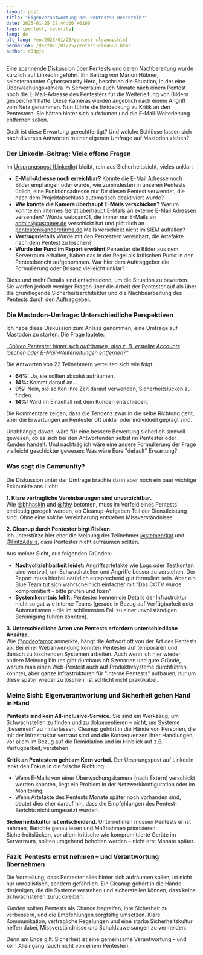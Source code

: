```yaml
---
layout: post
title: "Eigenverantwortung bei Pentests: Besenrein?"
date: 2025-01-25 22:44:00 +0100
tags: [pentest, security]
lang: de
alt_lang: /en/2025/01/25/pentest-cleanup.html
permalink: /de/2025/01/25/pentest-cleanup.html
author: d33pjs
---
```


Eine spannende Diskussion über Pentests und deren Nachbereitung wurde kürzlich auf LinkedIn geführt.
Ein Beitrag von Marlon Hübner, selbsternannter Cybersecurity Hero, beschrieb die Situation,
in der eine Überwachungskamera im Serverraum auch Monate nach einem Pentest noch die
E-Mail-Adresse des Pentesters für die Weiterleitung von Bildern gespeichert hatte.
Diese Kameras wurden angeblich nach einem Angriff vom Netz genommen. Nun führte die Entdeckung zu Kritik an den Pentestern:
Sie hätten hinter sich aufräumen und die E-Mail-Weiterleitung entfernen sollen.

Doch ist diese Erwartung gerechtfertigt?
Und welche Schlüsse lassen sich nach diversen Antworten meiner eigenen Umfrage auf Mastodon ziehen?

### Der LinkedIn-Beitrag: Viele offene Fragen

Im [Ursprungspost (LinkedIn)](https://www.linkedin.com/posts/marlon-hübner_vom-pentester-in-der-überwachungskamera-spuren-activity-7287461391454666754-vPlM/?utm_source=share&utm_medium=member_desktop) bleibt, rein aus Sicherheitssicht, vieles unklar:

- **E-Mail-Adresse noch erreichbar?** Konnte die E-Mail Adresse noch Bilder empfangen oder wurde, wie zumindesten in unseren Pentests üblich, eine Funktionsadresse nur für diesen Pentest verwendet, die nach dem Projektabschluss automatisch deaktiviert wurde?
- **Wie konnte die Kamera überhaupt E-Mails verschicken?** Warum konnte ein internes Gerät überhaupt E-Mails an externe E-Mail Adressen versenden? Würde webcam01, die immer nur E-Mails an admin@customer.de verschickt hat und plötzlich an pentester@anderefirma.de Mails verschickt nicht im SIEM auffallen?
- **Vertragsdetails** Wurde mit den Pentestern vereinbart, die Artefakte nach dem Pentest zu löschen?
- **Wurde der Fund im Report erwähnt** Pentester die Bilder aus dem Serverraum erhalten, haben das in der Regel als kritischen Punkt in den Pentestbericht aufgenommen. War hier dem Auftraggeber die Formulierung oder Brisanz vielleicht unklar?

Diese und mehr Details sind entscheidend, um die Situation zu bewerten.
Sie werfen jedoch weniger Fragen über die Arbeit der Pentester auf als über die
grundlegende Sicherheitsarchitektur und die Nachbearbeitung des Pentests durch den Auftraggeber.

### Die Mastodon-Umfrage: Unterschiedliche Perspektiven

Ich habe diese Diskussion zum Anlass genommen, eine Umfrage auf Mastodon zu starten. Die Frage lautete:

[_„Sollten Pentester hinter sich aufräumen, also z. B. erstellte Accounts löschen oder E-Mail-Weiterleitungen entfernen?“_](https://infosec.exchange/@d33pjs/113868778914598032)

Die Antworten von 22 Teilnehmern verteilten sich wie folgt:

- **64%:** Ja, sie sollten absolut aufräumen.
- **14%:** Kommt darauf an...
- **9%:** Nein, sie sollten ihre Zeit darauf verwenden, Sicherheitslücken zu finden.
- **14%:** Wird im Einzelfall mit dem Kunden entschieden.

Die Kommentare zeigen, dass die Tendenz zwar in die selbe Richtung geht, aber die Erwartungen an Pentester oft unklar oder individuell geprägt sind.

Unabhängig davon, wäre für eine bessere Bewertung sicherlich sinnvoll gewesen, ob es sich bei den Antwortenden selbst im Pentester oder Kunden handelt. Und nachträglich wäre eine andere Formulierung der Frage vielleicht geschickter gewesen: Was wäre Eure "default" Erwartung?

### Was sagt die Community?

Die Diskussion unter der Umfrage brachte dann aber noch ein paar wichtige Eckpunkte ans Licht:

**1. Klare vertragliche Vereinbarungen sind unverzichtbar.**  
Wie [@bhhaskin](https://social.bitsofsimplicity.com/@bhhaskin/113869077917255563) und [@fthy](https://mastodon.green/@fthy/113882683107203840) betonten, muss im Vorfeld eines Pentests eindeutig geregelt werden, ob Cleanup-Aufgaben Teil der Dienstleistung sind. Ohne eine solche Vereinbarung entstehen Missverständnisse.

**2. Cleanup durch Pentester birgt Risiken.**  
Ich unterstütze hier eher die Meinung der Teilnehmer [@stemeerkat](https://cyberplace.social/@stemeerkat/113882266783611136) und [@FritzAdalis](https://infosec.exchange/@FritzAdalis/113868868640959271), dass Pentester nicht aufräumen sollten.

Aus meiner Sicht, aus folgenden Gründen:

- **Nachvollziehbarkeit leidet:** Angriffsartefakte wie Logs oder Testkonten sind wertvoll, um Schwachstellen und Angriffe besser zu verstehen. Der Report muss hierbei natürlich entsprechend gut formuliert sein. Aber ein Blue Team tut sich wahrscheinlich einfacher mit "Das CCTV wurde kompromitiert - bitte prüfen und fixen"
- **Systemkenntnis fehlt:** Pentester kennen die Details der Infrastruktur nicht so gut wie interne Teams (gerade in Bezug auf Verfügbarkeit oder Automatismen - die im schlimmsten Fall zu einer unvollständigen Bereinigung führen könnten).

**3. Unterschiedliche Arten von Pentests erfordern unterschiedliche Ansätze.**  
Wie [@codeofamor](https://social.codeofamor.net/@codeofamor/113868841949265844) anmerkte, hängt die Antwort oft von der Art des Pentests ab. Bei einer Webanwendung könnten Pentester auf temporären und danach zu löschenden Systemen arbeiten. Auch wenn ich hier wieder andere Meinung bin (es gibt durchaus oft Szenarien und gute Gründe, warum man einen Web-Pentest auch auf Produktivsysteme durchführen könnte), aber ganze Infrastrukturen für "interne Pentests" aufbauen, nur um diese später wieder zu löschen, ist schlicht nicht praktikabel.

### Meine Sicht: Eigenverantwortung und Sicherheit gehen Hand in Hand

**Pentests sind kein All-inclusive-Service.** Sie sind ein Werkzeug, um Schwachstellen zu finden und zu dokumentieren – nicht,
um Systeme „besenrein“ zu hinterlassen. Cleanup gehört in die Hände von Personen, die mit der Infrastruktur vertraut sind und
die Konsequenzen ihrer Handlungen, vor allem im Bezug auf die Remidiation und im Hinblick auf z.B. Verfügbarkeit, verstehen.

**Kritik an Pentestern geht am Kern vorbei.** Der Ursprungspost auf LinkedIn lenkt den Fokus in die falsche Richtung:

- Wenn E-Mails von einer Überwachungskamera (nach Extern) verschickt werden konnten, liegt ein Problem in der Netzwerkkonfiguration oder im Monitoring.
- Wenn Artefakte des Pentests Monate später noch vorhanden sind, deutet dies eher darauf hin, dass die Empfehlungen des Pentest-Berichts nicht umgesetzt wurden.

**Sicherheitskultur ist entscheidend.** Unternehmen müssen Pentests ernst nehmen, Berichte genau lesen und Maßnahmen priorisieren. Sicherheitslücken, vor allem kritische wie kompromittierte Geräte im Serverraum, sollten umgehend behoben werden – nicht erst Monate später.

### Fazit: Pentests ernst nehmen – und Verantwortung übernehmen

Die Vorstellung, dass Pentester alles hinter sich aufräumen sollen, ist nicht nur unrealistisch, sondern gefährlich.
Ein Cleanup gehört in die Hände derjenigen, die die Systeme verstehen und sicherstellen können, dass keine Schwachstellen zurückbleiben.

Kunden sollten Pentests als Chance begreifen, ihre Sicherheit zu verbessern,
und die Empfehlungen sorgfältig umsetzen.
Klare Kommunikation, vertragliche Regelungen und eine starke Sicherheitskultur helfen dabei,
Missverständnisse und Schuldzuweisungen zu vermeiden.

Denn am Ende gilt: Sicherheit ist eine gemeinsame Verantwortung – und kein Alleingang (auch nicht von einem Pentester).
